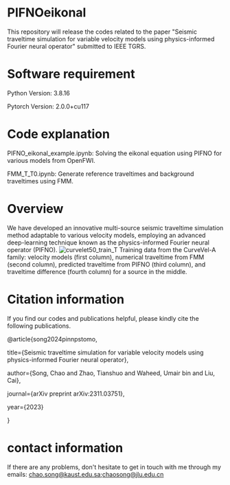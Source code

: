 # PIFNOeikonal
This repository will release the codes related to the paper "Seismic traveltime simulation for variable velocity models using physics-informed Fourier neural operator" submitted to IEEE TGRS.

# Software requirement
Python Version: 3.8.16

Pytorch Version: 2.0.0+cu117

# Code explanation

PIFNO_eikonal_example.ipynb: Solving the eikonal equation using PIFNO for various models from OpenFWI.

FMM_T_T0.ipynb: Generate reference traveltimes and background traveltimes using FMM.

# Overview

We have developed an innovative multi-source seismic traveltime simulation method adaptable to various velocity models, employing an advanced deep-learning technique known as the physics-informed Fourier neural operator (PIFNO).
![curvelet50_train_T](https://github.com/user-attachments/assets/5848bd23-cda4-431a-8746-320893c8191a)
Training data from the CurveVel-A family: velocity models (first column), numerical traveltime from FMM (second column), predicted traveltime from PIFNO (third column), and traveltime difference (fourth column) for a source in the middle.


# Citation information

If you find our codes and publications helpful, please kindly cite the following publications.

@article{song2024pinnpstomo,

  title={Seismic traveltime simulation for variable velocity models using physics-informed Fourier neural operator},
  
  author={Song, Chao and Zhao, Tianshuo and Waheed, Umair bin and Liu, Cai},
  
  journal={arXiv preprint arXiv:2311.03751},
  
  year={2023}

}

# contact information
If there are any problems, don't hesitate to get in touch with me through my emails: chao.song@kaust.edu.sa;chaosong@jlu.edu.cn
